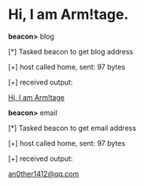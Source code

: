 # Hi, I am Arm!tage.

**beacon>** blog

[*] Tasked beacon to get blog address

[+] host called home, sent: 97 bytes

[+] received output:

[Hi, I am Arm!tage](https://arrnitage.github.io/)

**beacon>** email

[*] Tasked beacon to get email address

[+] host called home, sent: 97 bytes

[+] received output:

[an0ther1412@qq.com](mailto:an0ther1412@qq.com)
